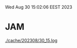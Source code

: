 Wed Aug 30 15:02:06 EEST 2023
# JAM
<a href='./cache/202308/30_15.log'>./cache/202308/30_15.log</a>
